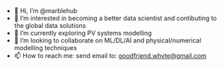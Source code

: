 - 👋 Hi, I’m @marblehub
- 👀 I’m interested in becoming a better data scientist and contibuting to the global data solutions
- 🌱 I’m currently exploring PV systems modelling
- 💞️ I’m looking to collaborate on ML/DL/AI and physical/numerical modelling techniques
- 📫 How to reach me: send email to: goodfriend.whyte@gmail.com

<!---
marblehub/marblehub is a ✨ special ✨ repository because its `README.md` (this file) appears on your GitHub profile.
You can click the Preview link to take a look at your changes.
--->
